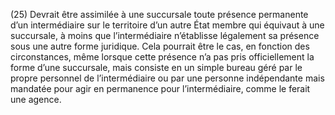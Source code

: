 (25) Devrait être assimilée à une succursale toute présence permanente d’un intermédiaire sur le territoire d’un autre État membre qui équivaut à une succursale, à moins que l’intermédiaire n’établisse légalement sa présence sous une autre forme juridique. Cela pourrait être le cas, en fonction des circonstances, même lorsque cette présence n’a pas pris officiellement la forme d’une succursale, mais consiste en un simple bureau géré par le propre personnel de l’intermédiaire ou par une personne indépendante mais mandatée pour agir en permanence pour l’intermédiaire, comme le ferait une agence.